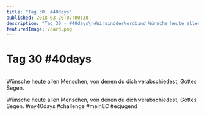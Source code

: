 ```yaml
---
title: "Tag 30  #40days"
published: 2018-03-20T07:00:38
description: "Tag 30 - #40days\n#WirsindderNordbund Wünsche heute allen Menschen, von denen du dich verabschiedest, Gottes Segen. #my40days #challenge #meinEC #ecjugend"
featuredImage: /card.png
---
```


# Tag 30  #40days

<img loading="lazy" src="/old/40DAYS_03-20_OUT-tag-30.jpg" alt>

Wünsche heute allen Menschen, von denen du dich verabschiedest, Gottes Segen.

Wünsche heute allen Menschen, von denen du dich verabschiedest, Gottes Segen. #my40days #challenge #meinEC #ecjugend